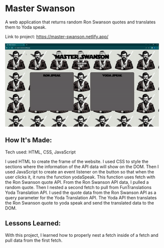 # Master Swanson

A web application that returns random Ron Swanson quotes and translates them to Yoda speak.

Link to project: https://master-swanson.netlify.app/

![Master Swanson Gif](img/Master-Swanson.gif)


## How It's Made:

Tech used: HTML, CSS, JavaScript

I used HTML to create the frame of the website. I used CSS to style the sections where the information of the API data will show on the DOM. Then I used JavaScript to create an event listener on the button so that when the user clicks it, it runs the function yodaSpeak. This function uses fetch with the Ron Swanson quote API. From the Ron Swanson API data, I pulled a random quote. Then I nested a second fetch to pull from FunTranslations Yoda Translation API. I used the quote data from the Ron Swanson API as a query parameter for the Yoda Translation API. The Yoda API then translates the Ron Swanson quote to yoda speak and send the translated data to the DOM.  


## Lessons Learned:

With this project, I learned how to properly nest a fetch inside of a fetch and pull data from the first fetch.